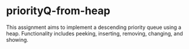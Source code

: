 # priorityQ-from-heap
This assignment aims to implement a descending priority queue using a heap. Functionality includes peeking, inserting, removing, changing, and showing. 
